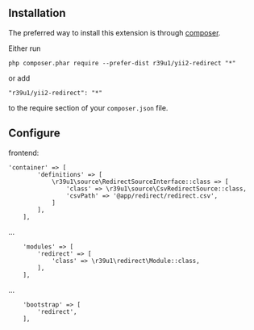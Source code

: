 Installation
------------

The preferred way to install this extension is through [composer](http://getcomposer.org/download/).

Either run

```
php composer.phar require --prefer-dist r39u1/yii2-redirect "*"
```

or add

```
"r39u1/yii2-redirect": "*"
```

to the require section of your `composer.json` file.

Configure
---------

frontend:

```
'container' => [
        'definitions' => [
            \r39u1\source\RedirectSourceInterface::class => [
                'class' => \r39u1\source\CsvRedirectSource::class,
                'csvPath' => '@app/redirect/redirect.csv',
            ]
        ],
    ],
```

...

```
    'modules' => [
        'redirect' => [
            'class' => \r39u1\redirect\Module::class,
        ],
    ],
```

...

```
    'bootstrap' => [
        'redirect',
    ],
```